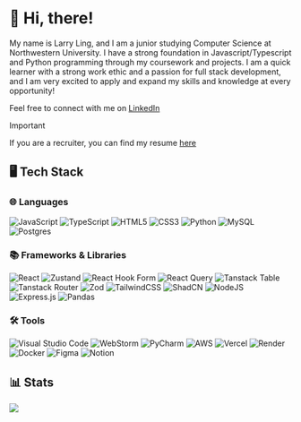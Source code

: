 # 👋 Hi, there! 

My name is Larry Ling, and I am a junior studying Computer Science at Northwestern University. I have a strong foundation in Javascript/Typescript and Python programming through my coursework and projects. I am a quick learner with a strong work ethic and a passion for full stack development, and I am very excited to apply and expand my skills and knowledge at every opportunity!

Feel free to connect with me on [LinkedIn](https://www.linkedin.com/in/larry-ling-student/)

> [!IMPORTANT]  
> If you are a recruiter, you can find my resume [here](https://github.com/LarryLing/LarryLing/blob/main/Larry%20Ling%20-%20Resume.pdf)

## 🖥️ Tech Stack

### 🌐 Languages

![JavaScript](https://img.shields.io/badge/javascript-%23323330.svg?style=for-the-badge&logo=javascript&logoColor=%23F7DF1E)
![TypeScript](https://img.shields.io/badge/typescript-%23007ACC.svg?style=for-the-badge&logo=typescript&logoColor=white)
![HTML5](https://img.shields.io/badge/html5-%23E34F26.svg?style=for-the-badge&logo=html5&logoColor=white)
![CSS3](https://img.shields.io/badge/css3-%231572B6.svg?style=for-the-badge&logo=css3&logoColor=white)
![Python](https://img.shields.io/badge/python-3670A0?style=for-the-badge&logo=python&logoColor=ffdd54)
![MySQL](https://img.shields.io/badge/mysql-4479A1.svg?style=for-the-badge&logo=mysql&logoColor=white)
![Postgres](https://img.shields.io/badge/postgres-%23316192.svg?style=for-the-badge&logo=postgresql&logoColor=white)

### 📚 Frameworks & Libraries

![React](https://img.shields.io/badge/react-%2320232a.svg?style=for-the-badge&logo=react&logoColor=%2361DAFB)
![Zustand](https://img.shields.io/badge/Zustand-5190cf?style=for-the-badge&logo=zustand&logoColor=white)
![React Hook Form](https://img.shields.io/badge/React%20Hook%20Form-%23EC5990.svg?style=for-the-badge&logo=reacthookform&logoColor=white)
![React Query](https://img.shields.io/badge/-React%20Query-FF4154?style=for-the-badge&logo=react%20query&logoColor=white)
![Tanstack Table](https://img.shields.io/badge/tanstack%20table-1867C0?style=for-the-badge&logo=react%20table&logoColor=white)
![Tanstack Router](https://img.shields.io/badge/Tanstack%20Router-6DB33F?style=for-the-badge&logo=react%20table&logoColor=white)
![Zod](https://img.shields.io/badge/zod-%233068b7.svg?style=for-the-badge&logo=zod&logoColor=white)
![TailwindCSS](https://img.shields.io/badge/tailwindcss-%2338B2AC.svg?style=for-the-badge&logo=tailwind-css&logoColor=white)
![ShadCN](https://img.shields.io/badge/shadcn%2Fui-000000?style=for-the-badge&logo=shadcnui&logoColor=white)
![NodeJS](https://img.shields.io/badge/node.js-6DA55F?style=for-the-badge&logo=node.js&logoColor=white)
![Express.js](https://img.shields.io/badge/express.js-%23404d59.svg?style=for-the-badge&logo=express&logoColor=%2361DAFB)
![Pandas](https://img.shields.io/badge/pandas-%23150458.svg?style=for-the-badge&logo=pandas&logoColor=white)

### 🛠️ Tools

![Visual Studio Code](https://img.shields.io/badge/Visual%20Studio%20Code-0078d7.svg?style=for-the-badge&logo=visual-studio-code&logoColor=white)
![WebStorm](https://img.shields.io/badge/webstorm-143?style=for-the-badge&logo=webstorm&logoColor=white&color=blue)
![PyCharm](https://img.shields.io/badge/pycharm-143?style=for-the-badge&logo=pycharm&logoColor=white&color=green&labelColor=green)
![AWS](https://img.shields.io/badge/AWS-%23FF9900.svg?style=for-the-badge&logo=amazon-aws&logoColor=white)
![Vercel](https://img.shields.io/badge/vercel-%23000000.svg?style=for-the-badge&logo=vercel&logoColor=white)
![Render](https://img.shields.io/badge/Render-%235C2D91.svg?style=for-the-badge&logo=render&logoColor=white)
![Docker](https://img.shields.io/badge/docker-%230db7ed.svg?style=for-the-badge&logo=docker&logoColor=white)
![Figma](https://img.shields.io/badge/figma-%23DD0031.svg?style=for-the-badge&logo=figma&logoColor=white)
![Notion](https://img.shields.io/badge/Notion-%23000000.svg?style=for-the-badge&logo=notion&logoColor=white)

## 📊 Stats

![](https://github-readme-stats.vercel.app/api?username=LarryLing&show_icons=true&cache_seconds=86400&theme=ambient_gradient&hide_border=true)

<!--
**LarryLing/LarryLing** is a ✨ _special_ ✨ repository because its `README.md` (this file) appears on your GitHub profile.

Here are some ideas to get you started:

- 🔭 I’m currently working on ...
- 🌱 I’m currently learning ...
- 👯 I’m looking to collaborate on ...
- 🤔 I’m looking for help with ...
- 💬 Ask me about ...
- 📫 How to reach me: ...
- 😄 Pronouns: ...
- ⚡ Fun fact: ...
-->
